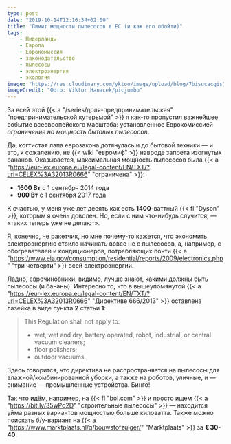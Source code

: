 ```yaml
---
type: post
date: "2019-10-14T12:16:34+02:00"
title: "Лимит мощности пылесосов в ЕС (и как его обойти)"
tags:
    - Нидерланды
    - Европа
    - Еврокомиссия
    - законодательство
    - пылесосы
    - электроэнергия
    - экология
image: "https://res.cloudinary.com/yktoo/image/upload/blog/7bisucacgis71349.jpg"
imageCredit: "Фото: Viktor Hanacek/picjumbo"
---
```


За всей этой {{< a "/series/доля-предпринимательская" "предпринимательской кутерьмой" >}} я как-то пропустил важнейшее событие всеевропейского масштаба: установленное Еврокомиссией *ограничение на мощность бытовых пылесосов*.

<!--more-->

Да, когтистая лапа еврозакона дотянулась и до бытовой техники — и это, к сожалению, не {{< wiki "евромиф" >}} навроде запрета изогнутых бананов. Оказывается, максимальная мощность пылесосов была {{< a "https://eur-lex.europa.eu/legal-content/EN/TXT/?uri=CELEX%3A32013R0666" "ограничена" >}}:

* **1600 Вт** с 1 сентября 2014 года
* **900 Вт** с 1 сентября 2017 года

К счастью, у меня уже лет десять как есть **1400**-ваттный {{< fl "Dyson" >}}, которым я очень доволен. Но, если с ним что-нибудь случится, — «таких теперь уже не делают».

Я, конечно, не ракетчик, но мне почему-то кажется, что экономить электроэнергию стоило начинать вовсе не с пылесосов, а, например, с обогревателей и кондиционеров, потребляющих почти {{< a "https://www.eia.gov/consumption/residential/reports/2009/electronics.php" "три четверти" >}} всей электроэнергии.

Ладно, еврочиновники, видимо, лучше знают, какими должны быть пылесосы (и бананы). Интересно то, что в вышеупомянутой {{< a "https://eur-lex.europa.eu/legal-content/EN/TXT/?uri=CELEX%3A32013R0666" "Директиве 666/2013" >}} оставлена лазейка в виде пункта **2** статьи **1**:

> This Regulation shall not apply to:
>
> * wet, wet and dry, battery operated, robot, industrial, or central vacuum cleaners;
> * floor polishers;
> * outdoor vacuums.

Здесь говорится, что директива не распространяется на пылесосы для влажной/комбинированной уборки, а также на роботов, уличные, и — внимание — промышленные устройства. Бинго!

Так что идём, например, на {{< fl "bol.com" >}} и просто ищем {{< a "https://bit.ly/35wPo2D" "строительные пылесосы" >}} — находится уйма разных вариантов мощностью больше киловатта. Также можно поискать б/у-вариант на {{< a "https://www.marktplaats.nl/q/bouwstofzuiger/" "Marktplaats" >}} за **€ 30-40**.

